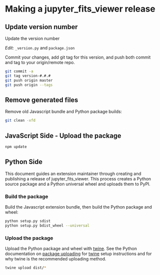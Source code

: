 # Making a jupyter_fits_viewer release


## Update version number

Update the version number 

_Edit:_ `_version.py` and `package.json`

Commit your changes, add git tag for this version, and push both commit and tag to your origin/remote repo.
```bash
git commit -a
git tag version-#.#.#
git push origin master
git push origin --tags
```

## Remove generated files

Remove old Javascript bundle and Python package builds:

```bash
git clean -xfd
```


## JavaScript Side - Upload the package

```bash
npm update
```


## Python Side

This document guides an extension maintainer through creating and publishing a release of jupyter_fits_viewer. This process creates a Python source package and a Python universal wheel and uploads them to PyPI.



### Build the package

Build the Javascript extension bundle, then build the Python package and wheel:

```bash
python setup.py sdist
python setup.py bdist_wheel --universal
```

### Upload the package

Upload the Python package and wheel with [twine](https://github.com/pypa/twine). See the Python documentation on [package uploading](https://packaging.python.org/distributing/#uploading-your-project-to-pypi)
for [twine](https://github.com/pypa/twine) setup instructions and for why twine is the recommended uploading method.

```bash
twine upload dist/*
```
